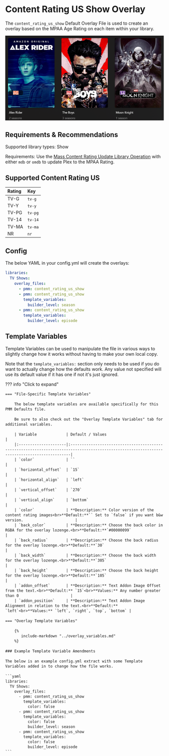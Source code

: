 # Content Rating US Show Overlay

The `content_rating_us_show` Default Overlay File is used to create an overlay based on the MPAA Age Rating on each item within your library.

![](images/content_rating_us_show.png)

## Requirements & Recommendations

Supported library types: Show

Requirements: Use the [Mass Content Rating Update Library Operation](../../config/operations.md#mass-content-rating-update) with either `mdb` or `omdb` to update Plex to the MPAA Rating.

## Supported Content Rating US

| Rating | Key     |
|:-------|:--------|
| TV-G   | `tv-g`  |
| TV-Y   | `tv-y`  |
| TV-PG  | `tv-pg` |
| TV-14  | `tv-14` |
| TV-MA  | `tv-ma` |
| NR     | `nr`    |

## Config

The below YAML in your config.yml will create the overlays:

```yaml
libraries:
  TV Shows:
    overlay_files:
      - pmm: content_rating_us_show
      - pmm: content_rating_us_show
        template_variables:
          builder_level: season
      - pmm: content_rating_us_show
        template_variables:
          builder_level: episode
```

## Template Variables

Template Variables can be used to manipulate the file in various ways to slightly change how it works without having to make your own local copy.

Note that the `template_variables:` section only needs to be used if you do want to actually change how the defaults work. Any value not specified will use its default value if it has one if not it's just ignored.

??? info "Click to expand"

    === "File-Specific Template Variables"

        The below template variables are available specifically for this PMM Defaults file.

        Be sure to also check out the "Overlay Template Variables" tab for additional variables.

        | Variable             | Default / Values                                                                                                                            |
        |:---------------------|:--------------------------------------------------------------------------------------------------------------------------------------------|
        | `color`              | ``                                                                                                                                          |
        | `horizontal_offset`  | `15`                                                                                                                                        |
        | `horizontal_align`   | `left`                                                                                                                                      |
        | `vertical_offset`    | `270`                                                                                                                                       |
        | `vertical_align`     | `bottom`                                                                                                                                    |
        | `color`              | **Description:** Color version of the content rating images<br>**Default:**`` Set to `false` if you want b&w version.                       |
        | `back_color`         | **Description:** Choose the back color in RGBA for the overlay lozenge.<br>**Default:**`#00000099`                                          |
        | `back_radius`        | **Description:** Choose the back radius for the overlay lozenge.<br>**Default:**`30`                                                        |
        | `back_width`         | **Description:** Choose the back width for the overlay lozenge.<br>**Default:**`305`                                                        |
        | `back_height`        | **Description:** Choose the back height for the overlay lozenge.<br>**Default:**`105`                                                       |
        | `addon_offset`       | **Description:** Text Addon Image Offset from the text.<br>**Default:** `15`<br>**Values:** Any number greater than 0                       |
        | `addon_position`     | **Description:** Text Addon Image Alignment in relation to the text.<br>**Default:** `left`<br>**Values:** `left`, `right`, `top`, `bottom` |

    === "Overlay Template Variables"

        {%
           include-markdown "../overlay_variables.md"
        %}

    ### Example Template Variable Amendments

    The below is an example config.yml extract with some Template Variables added in to change how the file works.

    ```yaml
    libraries:
      TV Shows:
        overlay_files:
          - pmm: content_rating_us_show
            template_variables:
              color: false
          - pmm: content_rating_us_show
            template_variables:
              color: false
              builder_level: season
          - pmm: content_rating_us_show
            template_variables:
              color: false
              builder_level: episode
    ```

